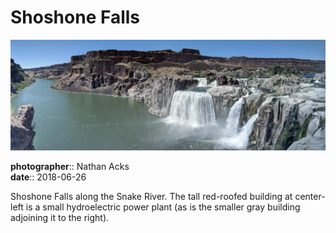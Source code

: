 # Shoshone Falls

![Multiple waterfalls plunge over a cliff of gray volcanic rock into a steep canyon](assets/2018-06-26-shoshone-falls.webp)

**photographer**:: Nathan Acks  
**date**:: 2018-06-26

Shoshone Falls along the Snake River. The tall red-roofed building at center-left is a small hydroelectric power plant (as is the smaller gray building adjoining it to the right).
